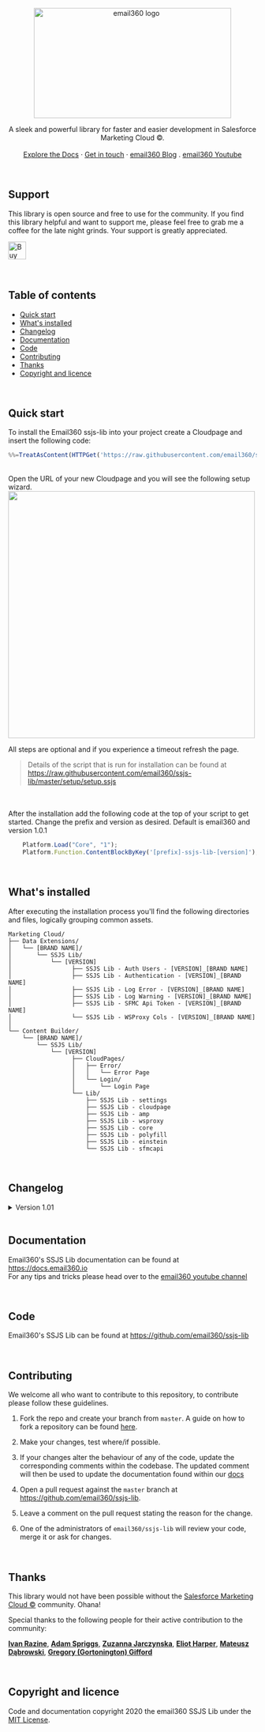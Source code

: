 <p align="center">
  <a href="https://email360.io/">
    <img src="https://blog.email360.io/images/logo_dark.png" alt="email360 logo" width="400" height="223">
  </a>
</p>
<p align="center">
  A sleek and powerful library for faster and easier development in Salesforce Marketing Cloud ©.
  <br>
  <br>
  <a href="https://docs.email360.io/">Explore the Docs</a>
  ·
  <a href="https://email360.io/#contact">Get in touch</a>
  ·
  <a href="https://blog.email360.io/">email360 Blog</a>
  .
  <a href="https://www.youtube.com/channel/UCCo1dWV3E3WipnqhOKynfGg">email360 Youtube</a>
</p>

<br/>

## Support
<p>
  This library is open source and free to use for the community. If you find this library helpful and want to support me, please feel free to grab me a coffee for the late night grinds. Your support is greatly appreciated.

  <a href='https://ko-fi.com/N4N3BP9OD' target="_blank"><img height='36' style='border:0px;height:36px;' src='https://cdn.ko-fi.com/cdn/kofi2.png?v=3' border='0' alt='Buy Me a Coffee at ko-fi.com' /></a>
</p>

<br/>

## Table of contents

- [Quick start](#quick-start)
- [What's installed](#whats-installed)
- [Changelog](#changelog)
- [Documentation](#documentation)
- [Code](#code)
- [Contributing](#contributing)
- [Thanks](#thanks)
- [Copyright and licence](#copyright-and-licence)

<br/>

## Quick start

To install the Email360 ssjs-lib into your project create a Cloudpage and insert the following code:

```javascript
%%=TreatAsContent(HTTPGet('https://raw.githubusercontent.com/email360/ssjs-lib/master/setup/setup.ssjs'))=%%
```
<br/>
Open the URL of your new Cloudpage and you will see the following setup wizard.<br/>
<img height='500' style='border:0px;height:500px;' src='https://raw.githubusercontent.com/email360/ssjs-lib/master/setup/setup.png' border='0'/>

All steps are optional and if you experience a timeout refresh the page.

> Details of the script that is run for installation can be found at <https://raw.githubusercontent.com/email360/ssjs-lib/master/setup/setup.ssjs>

<br><br>
After the installation add the following code at the top of your script to get started. 
Change the prefix and version as desired. Default is email360 and version 1.0.1
```javascript
    Platform.Load("Core", "1");
    Platform.Function.ContentBlockByKey('[prefix]-ssjs-lib-[version]');
```

<br>

## What's installed

After executing the installation process you'll find the following directories and files, logically grouping common assets. 
```text
Marketing Cloud/
├── Data Extensions/
│   └── [BRAND NAME]/
│       └── SSJS Lib/
│           └── [VERSION]
│                 ├── SSJS Lib - Auth Users - [VERSION]_[BRAND NAME]
│                 ├── SSJS Lib - Authentication - [VERSION]_[BRAND NAME]
│                 ├── SSJS Lib - Log Error - [VERSION]_[BRAND NAME]
│                 ├── SSJS Lib - Log Warning - [VERSION]_[BRAND NAME]
│                 ├── SSJS Lib - SFMC Api Token - [VERSION]_[BRAND NAME]
│                 └── SSJS Lib - WSProxy Cols - [VERSION]_[BRAND NAME]
│
└── Content Builder/
    └── [BRAND NAME]/
        └── SSJS Lib/
            └── [VERSION]
                  ├── CloudPages/
                  │   ├── Error/
                  │   │   └── Error Page
                  │   └── Login/
                  │       └── Login Page
                  └── Lib/
                      ├── SSJS Lib - settings
                      ├── SSJS Lib - cloudpage
                      ├── SSJS Lib - amp
                      ├── SSJS Lib - wsproxy
                      ├── SSJS Lib - core
                      ├── SSJS Lib - polyfill
                      ├── SSJS Lib - einstein
                      └── SSJS Lib - sfmcapi
```

<br/>

## Changelog
<details>
  <summary>Version 1.01</summary>
  
  1. Introducing versions. Versions will be added to customer keys and DataExtension names. This will allow you to install newer versions of the library without any possible issues on existing code due to backward compatibility.
  2. Added JWT support. A new `script` has been added: `var jwt = new jwt();`
      * jwt.encode();
      * jwt.decode();
      * jwt.verify();
  3. Introducing log4ssjs to the SSJS library. Similar to log4js but different...
      * `var log = new logger('name')`;
      * `log.level = "DEBUG"`;
      * Additionally you can set appenders. 
        * `log.configure =  {appenders:[ {type:"dataExtension",level:"INFO"}, {type:"console",level:"TRACE"}]}`
      * Currently supported
        * console    
        * json
        * html
        * DataExtension
        * HTTPRequest
        * TriggeredSend
  4. Removed script tags from library files for better lint support in vs-code
  5. Introduce a setup wizard to assist with installation
</details>

<br/>

## Documentation

Email360's SSJS Lib documentation can be found at <https://docs.email360.io><br/>
For any tips and tricks please head over to the [email360 youtube channel](https://www.youtube.com/channel/UCCo1dWV3E3WipnqhOKynfGg)

<br/>

## Code

Email360's SSJS Lib can be found at <https://github.com/email360/ssjs-lib>


<br/>

## Contributing

We welcome all who want to contribute to this repository, to contribute please follow these guidelines.

1. Fork the repo and create your branch from `master`. A guide on how to fork a repository can be found [here](https://help.github.com/articles/fork-a-repo/).

2. Make your changes, test where/if possible.

3. If your changes alter the behaviour of any of the code, update the corresponding comments within the codebase. The updated comment will then be used to update the documentation found within our [docs](https://docs.email360.io)

4. Open a pull request against the `master` branch at https://github.com/email360/ssjs-lib.

5. Leave a comment on the pull request stating the reason for the change.

5. One of the administrators of `email360/ssjs-lib` will review your code, merge it or ask for changes.

<br/>

## Thanks

This library would not have been possible without the [Salesforce Marketing Cloud ©](https://www.salesforce.com/products/marketing-cloud/) community. Ohana!

Special thanks to the following people for their active contribution to the community: 

**[Ivan Razine](https://www.linkedin.com/in/ivanrazine/)**, 
**[Adam Spriggs](https://www.linkedin.com/in/adamspriggs/)**, 
**[Zuzanna Jarczynska](https://www.linkedin.com/in/zuzannajarczynska/)**,
**[Eliot Harper](https://www.linkedin.com/in/eliot/)**,
**[Mateusz Dąbrowski](https://www.linkedin.com/in/mateusz-dabrowski-marketing/)**,
**[Gregory (Gortonington) Gifford](https://www.linkedin.com/in/gregory-gortonington-gifford-238a0625/)**

<br/>

## Copyright and licence

Code and documentation copyright 2020 the email360 SSJS Lib under the [MIT License](https://github.com/email360/ssjs-lib/blob/master/LICENSE).
